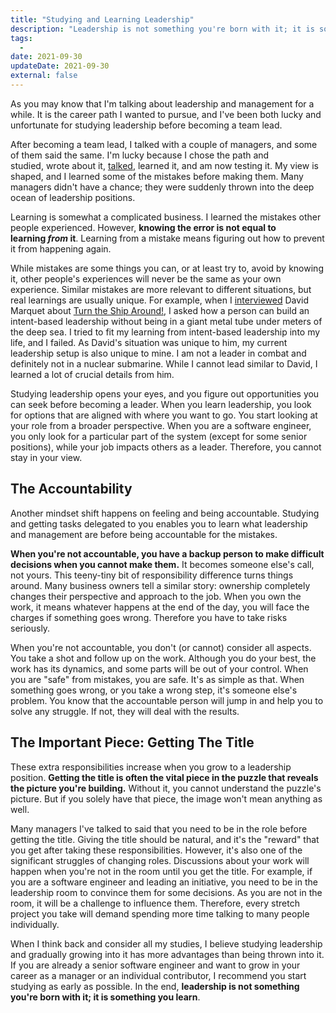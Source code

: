 ```yaml
---
title: "Studying and Learning Leadership"
description: "Leadership is not something you're born with it; it is something you learn. When you study leadership, you learn the fundamentals."
tags:
  -
date: 2021-09-30
updateDate: 2021-09-30
external: false
---
```


As you may know that I'm talking about leadership and management for a while. It is the career path I wanted to pursue, and I've been both lucky and unfortunate for studying leadership before becoming a team lead.

After becoming a team lead, I talked with a couple of managers, and some of them said the same. I'm lucky because I chose the path and studied, wrote about it, [talked](/podcast/), learned it, and am now testing it. My view is shaped, and I learned some of the mistakes before making them. Many managers didn't have a chance; they were suddenly thrown into the deep ocean of leadership positions.

Learning is somewhat a complicated business. I learned the mistakes other people experienced. However, **knowing the error is not equal to learning _from_ it**. Learning from a mistake means figuring out how to prevent it from happening again.

While mistakes are some things you can, or at least try to, avoid by knowing it, other people's experiences will never be the same as your own experience. Similar mistakes are more relevant to different situations, but real learnings are usually unique. For example, when I [interviewed](https://mediations.candost.blog/sw-21-intent-based-leadership-with-david-marquet/) David Marquet about [Turn the Ship Around!](/books/turn-the-ship-around-summary-book-chapter-notes/), I asked how a person can build an intent-based leadership without being in a giant metal tube under meters of the deep sea. I tried to fit my learning from intent-based leadership into my life, and I failed. As David's situation was unique to him, my current leadership setup is also unique to mine. I am not a leader in combat and definitely not in a nuclear submarine. While I cannot lead similar to David, I learned a lot of crucial details from him.

Studying leadership opens your eyes, and you figure out opportunities you can seek before becoming a leader. When you learn leadership, you look for options that are aligned with where you want to go. You start looking at your role from a broader perspective. When you are a software engineer, you only look for a particular part of the system (except for some senior positions), while your job impacts others as a leader. Therefore, you cannot stay in your view.

## The Accountability

Another mindset shift happens on feeling and being accountable. Studying and getting tasks delegated to you enables you to learn what leadership and management are before being accountable for the mistakes.

**When you're not accountable, you have a backup person to make difficult decisions when you cannot make them.** It becomes someone else's call, not yours. This teeny-tiny bit of responsibility difference turns things around. Many business owners tell a similar story: ownership completely changes their perspective and approach to the job. When you own the work, it means whatever happens at the end of the day, you will face the charges if something goes wrong. Therefore you have to take risks seriously.

When you're not accountable, you don't (or cannot) consider all aspects. You take a shot and follow up on the work. Although you do your best, the work has its dynamics, and some parts will be out of your control. When you are "safe" from mistakes, you are safe. It's as simple as that. When something goes wrong, or you take a wrong step, it's someone else's problem. You know that the accountable person will jump in and help you to solve any struggle. If not, they will deal with the results.

## The Important Piece: Getting The Title

These extra responsibilities increase when you grow to a leadership position. **Getting the title is often the vital piece in the puzzle that reveals the picture you're building.** Without it, you cannot understand the puzzle's picture. But if you solely have that piece, the image won't mean anything as well.

Many managers I've talked to said that you need to be in the role before getting the title. Giving the title should be natural, and it's the "reward" that you get after taking these responsibilities. However, it's also one of the significant struggles of changing roles. Discussions about your work will happen when you're not in the room until you get the title. For example, if you are a software engineer and leading an initiative, you need to be in the leadership room to convince them for some decisions. As you are not in the room, it will be a challenge to influence them. Therefore, every stretch project you take will demand spending more time talking to many people individually.

When I think back and consider all my studies, I believe studying leadership and gradually growing into it has more advantages than being thrown into it. If you are already a senior software engineer and want to grow in your career as a manager or an individual contributor, I recommend you start studying as early as possible. In the end, **leadership is not something you're born with it; it is something you learn**.
